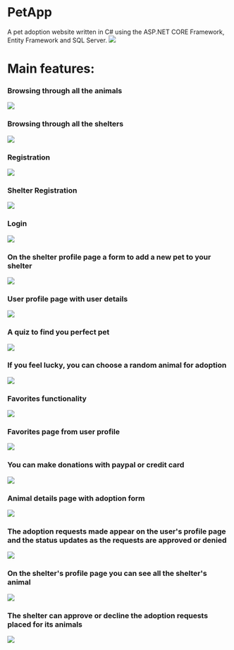 # PetApp
A pet adoption website written in C# using the ASP.NET CORE Framework, Entity Framework and SQL Server.
![](imgForREADME/homepage.gif)
# Main features:

### Browsing through all the animals

![](imgForREADME/animals.png)

### Browsing through all the shelters

![](imgForREADME/shelters.png)

### Registration

![](imgForREADME/register.gif)

### Shelter Registration

![](imgForREADME/register_shelter.png)

### Login

![](imgForREADME/login.png)

### On the shelter profile page a form to add a new pet to your shelter

![](imgForREADME/add_pet.gif)

### User profile page with user details

![](imgForREADME/user_details.png)

### A quiz to find you perfect pet

![](imgForREADME/quiz.gif)

### If you feel lucky, you can choose a random animal for adoption

![](imgForREADME/random.gif)

### Favorites functionality

![](imgForREADME/favorite.gif)

### Favorites page from user profile

![](imgForREADME/favorites_page.gif)

### You can make donations with paypal or credit card

![](imgForREADME/donation.gif)

### Animal details page with adoption form

![](imgForREADME/adoption_form.gif)

### The adoption requests made appear on the user's profile page and the status updates as the requests are approved or denied

![](imgForREADME/requests.gif)

### On the shelter's profile page you can see all the shelter's animal

![](imgForREADME/animals_from_shelter.png)

### The shelter can approve or decline the adoption requests placed for its animals

![](imgForREADME/adoption_requests.gif)

